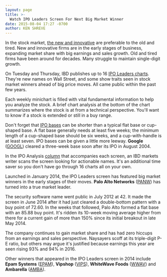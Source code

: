 ```yaml
---
layout: page
title: >-
  Watch IPO Leaders Screen For Next Big Market Winner
date: 2015-08-04 17:27 -0700
author: KEN SHREVE
---
```





In the stock market, [the new and innovative](http://education.investors.com/Lesson.aspx?id=735738&sourceid=735749) are preferable to the old and tired. New and innovative firms are in the early stages of business, expanding market share with big earnings and sales growth. Old and tired firms have been around for decades. Many struggle to maintain single-digit growth.

  

On Tuesday and Thursday, IBD publishes up to 16 [IPO Leaders charts](http://news.investors.com/investing/ipo-analysis.htm). They're new names on Wall Street, and some show traits seen in stock market winners ahead of big price moves. All came public within the past few years.

  

Each weekly minichart is filled with vital fundamental information to help you analyze the stock. A brief chart analysis at the bottom of the chart summarizes where the stock is at from a technical perspective. You'll want to know if a stock is extended or still in a buy range.

  

Don't forget that [IPO bases](http://education.investors.com/investors-corner/748391-how-to-identify-ipo-bases.htm) can be shorter than a typical flat base or cup-shaped base. A flat base generally needs at least five weeks; the minimum length of a cup-shaped base should be six weeks, and a cup-with-handle is at least seven. IPO bases can be given a little more leeway. **Google** ([GOOGL](https://research.investors.com/quote.aspx?symbol=GOOGL)) cleared a three-week base soon after its IPO in August 2004.

  

In the IPO Analysis [column](http://news.investors.com/investing/ipo-analysis.htm) that accompanies each screen, an IBD markets writer scans the screen looking for actionable names. It's an additional time saver so you don't have go through 16 charts all on your own.

  

Launched in January 2014, the IPO Leaders screen has featured big market winners in the early stages of their moves. **Palo Alto Networks** ([PANW](https://research.investors.com/quote.aspx?symbol=PANW)) has turned into a true market leader.

  

The security software name went public in July 2012 at 42. It made the screen in June 2014 after it had just cleared a double-bottom pattern with a buy point of 72.60. In the weeks that followed, Palo Alto formed a flat base with an 85.88 buy point. It's ridden its 10-week moving average higher from there for a current gain of more than 150% since its initial breakout in late May 2014.

  

The company continues to gain market share and has had zero hiccups from an earnings and sales perspective. Naysayers scoff at its triple-digit P-E ratio, but others may argue it's justified because earnings this year are seen rising 93% and 94% in 2016.

  

Other winners that appeared in the IPO Leaders screen in 2014 include **Epam Systems** ([EPAM](https://research.investors.com/quote.aspx?symbol=EPAM)), **Vipshop** ([VIPS](https://research.investors.com/quote.aspx?symbol=VIPS)), **WhiteWave Foods** ([WWAV](https://research.investors.com/quote.aspx?symbol=WWAV)) and **Ambarella** ([AMBA](https://research.investors.com/quote.aspx?symbol=AMBA)).




